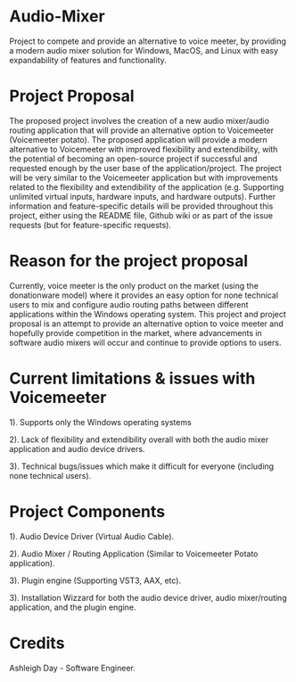 # Audio-Mixer

Project to compete and provide an alternative to voice meeter, by providing a modern audio mixer solution for Windows, MacOS, and Linux with easy expandability of features and functionality.

# Project Proposal

The proposed project involves the creation of a new audio mixer/audio routing application that will provide an alternative option to Voicemeeter (Voicemeeter potato). The proposed application will provide a modern alternative to Voicemeeter with improved flexibility and extendibility, with the potential of becoming an open-source project if successful and requested enough by the user base of the application/project. The project will be very similar to the Voicemeeter application but with improvements related to the flexibility and extendibility of the application (e.g. Supporting unlimited virtual inputs, hardware inputs, and hardware outputs). Further information and feature-specific details will be provided throughout this project, either using the README file, Github wiki or as part of the issue requests (but for feature-specific requests).


# Reason for the project proposal

Currently, voice meeter is the only product on the market (using the donationware model) where it provides an easy option for none technical users to mix and configure audio routing paths between different applications within the Windows operating system. This project and project proposal is an attempt to provide an alternative option to voice meeter and hopefully provide competition in the market, where advancements in software audio mixers will occur and continue to provide options to users.

# Current limitations & issues with Voicemeeter

1). Supports only the Windows operating systems

2). Lack of flexibility and extendibility overall with both the audio mixer application and audio device drivers.

3). Technical bugs/issues which make it difficult for everyone (including none technical users).

# Project Components

1). Audio Device Driver (Virtual Audio Cable).

2). Audio Mixer / Routing Application (Similar to Voicemeeter Potato application).

3). Plugin engine (Supporting VST3, AAX, etc).

3). Installation Wizzard for both the audio device driver, audio mixer/routing application, and the plugin engine.


# Credits
Ashleigh Day - Software Engineer.
